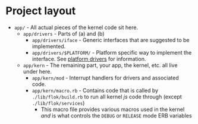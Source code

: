 # Project layout
 * `app/` - All actual pieces of the kernel code sit here.
   * `app/drivers` - Parts of (a) and (b)
     * `app/drivers/iface` - Generic interfaces that are suggested to be implemented.
     * `app/drivers/$PLATFORM/` - Platform specific way to implement the interface. See [platform drivers](./platform_drivers.md) for information.
   * `app/kern` - The remaining part, your app, the kernel, etc. all live under here.
     * `app/kern/mod` - Interrupt handlers for drivers and associated code.
     * `app/kern/macro.rb` - Contains code that is called by `./lib/flok/build.rb` to run all kernel *js* code through (except `./lib/flok/services`)
       * This macro file provides various macros used in the kernel *and* is what controls the `DEBUG` or `RELEASE` mode ERB variables
